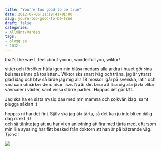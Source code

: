 ```yaml
---
title: "You're too good to be true"
date: 2012-05-06T11:19:41+01:00
slug: youre-too-good-to-be-true
draft: false
categories:
- Allmänt/Vardag
tags:
- blogg.se
- 2012
---
```

that's the way I, feel about yooou, wonderfull you, wiktor!  
  
sitter och försöker hålla igen min blåsa medans alla andra i huset gör sina buisness inne på toaletten.. Wiktor ska snart iväg och träna, jag är ytterst glad idag och btw så lärde jag mig alla 18 mossor igår på svenska, latin och vad som utmärker dem. nice nice. Nu är det bara att lära sig alla jävla olika vävnader i växter, samt vissa större partier.. Hoppas det går lätt..  
  
Jag ska ha en sista mysig dag med min mamma och pojkvän idag, samt plugga såklart :)  
  
hoppas ni har det fint. Själv ska jag äta tårta, så det kan ju inte bli en dålig dag direkt ;D  
och så tänkte jag att nu har vi en anledning att fira med tårta med, eftersom min lilla syssling har fått besked från doktorn att han är på bättrande väg. Tjoho!!  
  
![](/assets/images/blogg.se/dsc05962_167133498.jpg)